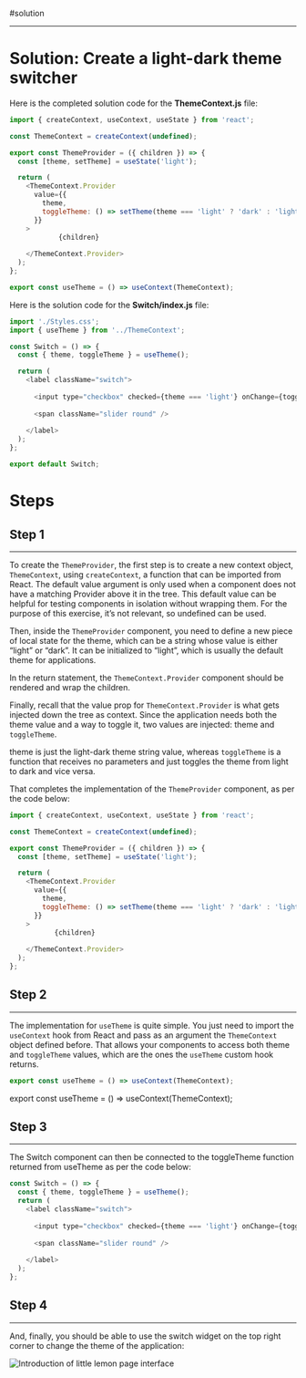#solution

---

# Solution: Create a light-dark theme switcher

Here is the completed solution code for the **ThemeContext.js** file:

```js
import { createContext, useContext, useState } from 'react';

const ThemeContext = createContext(undefined);

export const ThemeProvider = ({ children }) => {
  const [theme, setTheme] = useState('light');

  return (
    <ThemeContext.Provider
      value={{
        theme,
        toggleTheme: () => setTheme(theme === 'light' ? 'dark' : 'light'),
      }}
    >
            {children}
          
    </ThemeContext.Provider>
  );
};

export const useTheme = () => useContext(ThemeContext);
```

Here is the solution code for the **Switch/index.js** file:

```js
import './Styles.css';
import { useTheme } from '../ThemeContext';

const Switch = () => {
  const { theme, toggleTheme } = useTheme();

  return (
    <label className="switch">
           
      <input type="checkbox" checked={theme === 'light'} onChange={toggleTheme} />
           
      <span className="slider round" />
         
    </label>
  );
};

export default Switch;
```

# **Steps**

## **Step 1**

---

To create the `ThemeProvider`, the first step is to create a new context object, `ThemeContext`, using `createContext`,
a function that can be imported from React. The default value argument is only used when a component does not have a
matching Provider above it in the tree. This default value can be helpful for testing components in isolation without
wrapping them. For the purpose of this exercise, it’s not relevant, so undefined can be used.

Then, inside the `ThemeProvider` component, you need to define a new piece of local state for the theme, which can be a
string whose value is either “light” or “dark”. It can be initialized to “light”, which is usually the default theme for
applications.

In the return statement, the `ThemeContext.Provider` component should be rendered and wrap the children.

Finally, recall that the value prop for `ThemeContext.Provider` is what gets injected down the tree as context. Since
the application needs both the theme value and a way to toggle it, two values are injected: theme and `toggleTheme`.

theme is just the light-dark theme string value, whereas `toggleTheme` is a function that receives no parameters and
just toggles the theme from light to dark and vice versa.

That completes the implementation of the `ThemeProvider` component, as per the code below:

```js
import { createContext, useContext, useState } from 'react';

const ThemeContext = createContext(undefined);

export const ThemeProvider = ({ children }) => {
  const [theme, setTheme] = useState('light');

  return (
    <ThemeContext.Provider
      value={{
        theme,
        toggleTheme: () => setTheme(theme === 'light' ? 'dark' : 'light'),
      }}
    >
           {children}
         
    </ThemeContext.Provider>
  );
};
```

## **Step 2**

---

The implementation for `useTheme` is quite simple. You just need to import the `useContext` hook from React and pass as
an argument the `ThemeContext` object defined before. That allows your components to access both theme and `toggleTheme`
values, which are the ones the `useTheme` custom hook returns.

```js
export const useTheme = () => useContext(ThemeContext);
```

export const useTheme = () => useContext(ThemeContext);

## **Step 3**

---

The Switch component can then be connected to the toggleTheme function returned from useTheme as per the code below:

```js
const Switch = () => {
  const { theme, toggleTheme } = useTheme();
  return (
    <label className="switch">
           
      <input type="checkbox" checked={theme === 'light'} onChange={toggleTheme} />
           
      <span className="slider round" />
         
    </label>
  );
};
```

## **Step 4**

---

And, finally, you should be able to use the switch widget on the top right corner to change the theme of the
application:

![Introduction of little lemon page interface](https://d3c33hcgiwev3.cloudfront.net/imageAssetProxy.v1/OK04uEUERK2oHpEtLgThtQ_13211e6b228a4f688285b99d857d42a1_image2.png?expiry=1700092800000&hmac=S21VregZcP1yPKRC_yGMCbvNSq3ZC9Gie2qgZHH8xIY)
